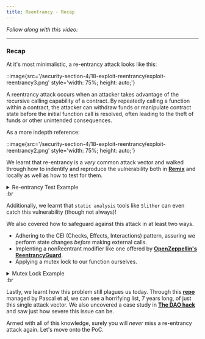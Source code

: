 ```yaml
---
title: Reentrancy - Recap
---
```


_Follow along with this video:_

---

### Recap

At it's most minimalistic, a re-entrancy attack looks like this:

::image{src='/security-section-4/18-exploit-reentrancy/exploit-reentrancy3.png' style='width: 75%; height: auto;'}

A reentrancy attack occurs when an attacker takes advantage of the recursive calling capability of a contract. By repeatedly calling a function within a contract, the attacker can withdraw funds or manipulate contract state before the initial function call is resolved, often leading to the theft of funds or other unintended consequences.

As a more indepth reference:

::image{src='/security-section-4/18-exploit-reentrancy/exploit-reentrancy2.png' style='width: 75%; height: auto;'}

We learnt that re-entrancy is a _very_ common attack vector and walked through how to indentify and reproduce the vulnerability both in [**Remix**](https://remix.ethereum.org/#url=https://github.com/Cyfrin/sc-exploits-minimized/blob/main/src/reentrancy/Reentrancy.sol&lang=en&optimize=false&runs=200&evmVersion=null&version=soljson-v0.8.20+commit.a1b79de6.js) and locally as well as how to test for them.

<details>
<summary>Re-entrancy Test Example</summary>

```js
// SPDX-License-Identifier: MIT
pragma solidity 0.8.20;

import {Test, console2} from "forge-std/Test.sol";
import {ReentrancyVictim, ReentrancyAttacker} from "../../src/reentrancy/Reentrancy.sol";

contract ReentrancyTest is Test {
    ReentrancyVictim public victimContract;
    ReentrancyAttacker public attackerContract;

    address victimUser = makeAddr("victimUser");
    address attackerUser = makeAddr("attackerUser");

    uint256 amountToDeposited = 5 ether;
    uint256 attackerCapital = 1 ether;

    function setUp() public {
        victimContract = new ReentrancyVictim();
        attackerContract = new ReentrancyAttacker(victimContract);

        vm.deal(victimUser, amountToDeposited);
        vm.deal(attackerUser, attackerCapital);
    }

    function test_reenter() public {
        // User deposits 5 ETH
        vm.prank(victimUser);
        victimContract.deposit{value: amountToDeposited}();

        // We assert the user has their balance
        assertEq(victimContract.userBalance(victimUser), amountToDeposited);

        // // Normally, the user could now withdraw their money if they like
        // vm.prank(victimUser);
        // victimContract.withdrawBalance();

        // But... we get attacked!
        vm.prank(attackerUser);
        attackerContract.attack{value: 1 ether}();

        assertEq(victimContract.userBalance(victimUser), amountToDeposited);
        assertEq(address(victimContract).balance, 0);

        vm.prank(victimUser);
        vm.expectRevert();
        victimContract.withdrawBalance();
    }
}
```

</details>
:br

Additionally, we learnt that `static analysis` tools like `Slither` can even catch this vulnerability (though not always)!

We also covered how to safeguard against this attack in at least two ways.

- Adhering to the CEI (Checks, Effects, Interactions) pattern, assuring we perform state changes _before_ making external calls.
- Implenting a nonReentrant modifier like one offered by [**OpenZeppellin's ReentrancyGuard**](https://github.com/OpenZeppelin/openzeppelin-contracts/blob/master/contracts/utils/ReentrancyGuard.sol).
- Applying a mutex lock to our function ourselves.
<details>
<summary>Mutex Lock Example</summary>

```js
bool locked = false;
function withdrawBalance() public {
    if(locked){
        revert;
    }
    locked = true;

    // Checks
    // Effects
    uint256 balance = userBalance[msg.sender];
    userBalance[msg.sender] = 0;
    // Interactions
    (bool success,) = msg.sender.call{value: balance}("");
    if (!success) {
        revert();
    }
    locked = false;
}
```

</details>
:br

Lastly, we learnt how this problem still plagues us today. Through this [**repo**](https://github.com/pcaversaccio/reentrancy-attacks) managed by Pascal et al, we can see a horrifying list, 7 years long, of just this single attack vector. We also uncovered a case study in [**The DAO hack**](https://medium.com/@zhongqiangc/smart-contract-reentrancy-thedao-f2da1d25180c) and saw just how severe this issue can be.

Armed with all of this knowledge, surely you will _never_ miss a re-entrancy attack again. Let's move onto the PoC.
